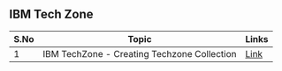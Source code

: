 ## IBM Tech Zone

<table>
    <thead>
        <th>S.No</th>
        <th>Topic</th>
        <th>Links</th>
    </thead>
    <tr>
        <td>1</td>
        <td>IBM TechZone - Creating Techzone Collection </td>
        <td>
        	<a href="https://github.com/GandhiCloudLab/ibm-techzone">Link</a>
        </td>
   </tr> 
</table> 